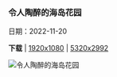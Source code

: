 ### 令人陶醉的海岛花园

日期：2022-11-20

**下载**  |  [1920x1080](https://cn.bing.com/th?id=OHR.BorromeanIslands_ZH-CN0480730115_1920x1080.jpg)  |  [5320x2992](https://cn.bing.com/th?id=OHR.BorromeanIslands_ZH-CN0480730115_UHD.jpg)

![令人陶醉的海岛花园](https://cn.bing.com/th?id=OHR.BorromeanIslands_ZH-CN0480730115_1920x1080.jpg "伊索拉贝拉岛，意大利马焦雷湖 (© Massimo Ripani/eStock)")

